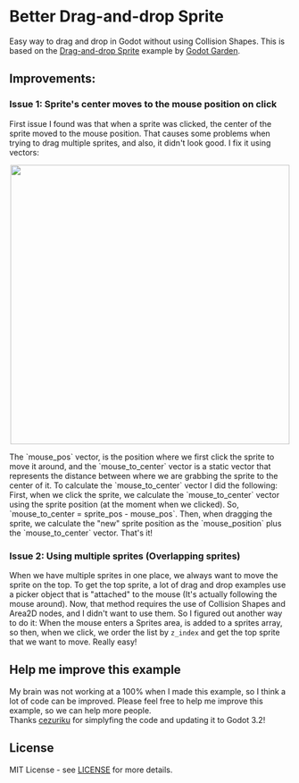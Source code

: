 # Better Drag-and-drop Sprite
Easy way to drag and drop in Godot without using Collision Shapes. This is based on the [Drag-and-drop  Sprite](https://github.com/GodotGarden/drag-and-drop-sprite) example by [Godot Garden](https://github.com/GodotGarden).

## Improvements:

### Issue 1: Sprite's center moves to the mouse position on click

First issue I found was that when a sprite was clicked, the center of the sprite moved to the mouse position. That causes some problems when trying to drag multiple sprites, and also, it didn't look good.
I fix it using vectors:  
<p align="center">
  <img width="500" src="http://u.cubeupload.com/JuankyVader/387OperaInstantnea20180.png">
</p>  
The `mouse_pos` vector, is the position where we first click the sprite to move it around, and the `mouse_to_center` vector is a static vector that represents the distance between where we are grabbing the sprite to the center of it.
To calculate the `mouse_to_center` vector I did the following: First, when we click the sprite, we calculate the `mouse_to_center` vector using the sprite position (at the moment when we clicked). So, `mouse_to_center = sprite_pos - mouse_pos`.
Then, when dragging the sprite, we calculate the "new" sprite position as the `mouse_position` plus the `mouse_to_center` vector. That's it!

### Issue 2: Using multiple sprites (Overlapping sprites)

When we have multiple sprites in one place, we always want to move the sprite on the top. To get the top sprite, a lot of drag and drop examples use a picker object that is "attached" to the mouse (It's actually following the mouse around).
Now, that method requires the use of Collision Shapes and Area2D nodes, and I didn't want to use them. So I figured out another way to do it: When the mouse enters a Sprites area, is added to a sprites array, so then, when we click, we order the list by `z_index` and get the top sprite that we want to move. Really easy!

## Help me improve this example

My brain was not working at a 100% when I made this example, so I think a lot of code can be improved. Please feel free to help me improve this example, so we can help more people.  
Thanks [cezuriku](https://github.com/cezuriku) for simplyfing the code and updating it to Godot 3.2!

## License

MIT License - see [LICENSE](LICENSE) for more details.

